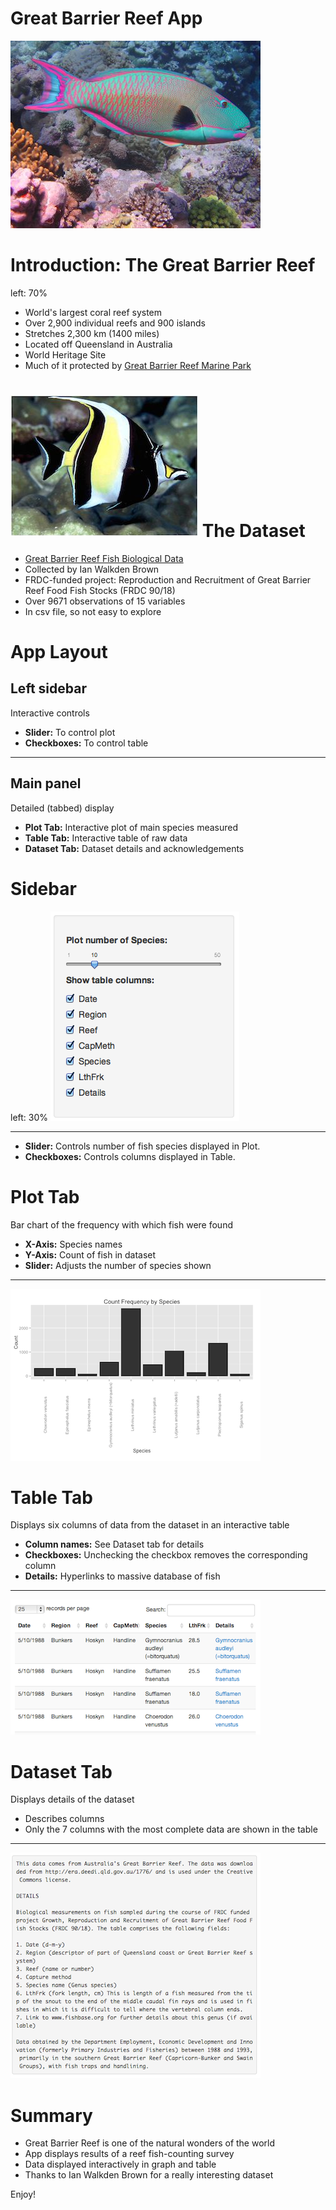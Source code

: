 Great Barrier Reef App
======================
![Fish](reefSlides-figure/parrotfish.jpg)

Introduction: The Great Barrier Reef
====================================
left: 70%
- World's largest coral reef system
- Over 2,900 individual reefs and 900 islands
- Stretches 2,300 km (1400 miles)
- Located off Queensland in Australia
- World Heritage Site
- Much of it protected by [Great Barrier Reef Marine Park](http://www.gbrmpa.gov.au/)


![Fish](reefSlides-figure/moorish-idol.jpg)
The Dataset
===========
- [Great Barrier Reef Fish Biological Data](http://era.deedi.qld.gov.au/1776/)
- Collected by Ian Walkden Brown
- FRDC-funded project: Reproduction and Recruitment of Great Barrier Reef Food Fish Stocks (FRDC 90/18)
- Over 9671 observations of 15 variables
- In csv file, so not easy to explore

        
App Layout
==========
Left sidebar
------------
Interactive controls

- **Slider:** To control plot
- **Checkboxes:** To control table
***
Main panel
----------
Detailed (tabbed) display

- **Plot Tab:** Interactive plot of main species measured
- **Table Tab:** Interactive table of raw data
- **Dataset Tab:** Dataset details and acknowledgements

Sidebar
=======
left: 30%
![Sidebar](reefSlides-figure/sidebar.png)

***

- **Slider:** Controls number of fish species displayed in Plot.
- **Checkboxes:** Controls columns displayed in Table.

Plot Tab
========
Bar chart of the frequency with which fish were found

- **X-Axis:** Species names
- **Y-Axis:** Count of fish in dataset
- **Slider:** Adjusts the number of species shown

***

![Plot](reefSlides-figure/plot.png)

Table Tab
=========
Displays six columns of data from the dataset in an interactive table

- **Column names:** See Dataset tab for details
- **Checkboxes:** Unchecking the checkbox removes the corresponding column
- **Details:** Hyperlinks to massive database of fish

***

![Table](reefSlides-figure/table.png)

Dataset Tab
===========
Displays details of the dataset

- Describes columns
- Only the 7 columns with the most complete data are shown in the table

***

![Dataset](reefSlides-figure/dataset.png)

Summary
=======
- Great Barrier Reef is one of the natural wonders of the world
- App displays results of a reef fish-counting survey
- Data displayed interactively in graph and table
- Thanks to Ian Walkden Brown for a really interesting dataset

Enjoy!

